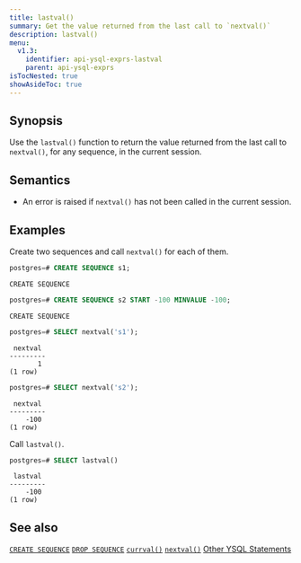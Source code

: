 ```yaml
---
title: lastval()
summary: Get the value returned from the last call to `nextval()`
description: lastval()
menu:
  v1.3:
    identifier: api-ysql-exprs-lastval
    parent: api-ysql-exprs
isTocNested: true
showAsideToc: true
---
```


## Synopsis

Use the `lastval()` function to return the value returned from the last call to `nextval()`, for any sequence, in the current session.

## Semantics

- An error is raised if `nextval()` has not been called in the current session.

## Examples

Create two sequences and call `nextval()` for each of them.

```sql
postgres=# CREATE SEQUENCE s1;
```

```
CREATE SEQUENCE
```

```sql
postgres=# CREATE SEQUENCE s2 START -100 MINVALUE -100;
```

```
CREATE SEQUENCE
```

```sql
postgres=# SELECT nextval('s1');
```

```
 nextval
---------
       1
(1 row)
```

```sql
postgres=# SELECT nextval('s2');
```

```
 nextval
---------
    -100
(1 row)
```

Call `lastval()`.

```sql
postgres=# SELECT lastval()
```

```
 lastval
---------
    -100
(1 row)

```

## See also

[`CREATE SEQUENCE`](../create_sequence)
[`DROP SEQUENCE`](../drop_sequence)
[`currval()`](../currval_sequence)
[`nextval()`](../nextval_sequence)
[Other YSQL Statements](..)
